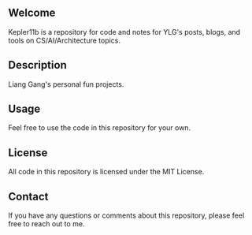 ## Welcome 

Kepler11b is a repository for code and notes for YLG's posts, blogs, and tools on CS/AI/Architecture topics.

## Description 
Liang Gang's personal fun projects.  

## Usage
Feel free to use the code in this repository for your own. 

## License
All code in this repository is licensed under the MIT License. 

## Contact
If you have any questions or comments about this repository, please feel free to reach out to me. 
